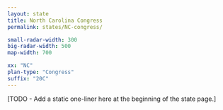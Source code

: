 ```yaml
---
layout: state
title: North Carolina Congress
permalink: states/NC-congress/

small-radar-width: 300
big-radar-width: 500
map-width: 700

xx: "NC"
plan-type: "Congress"
suffix: "20C"
---
```


[TODO - Add a static one-liner here at the beginning of the state page.]